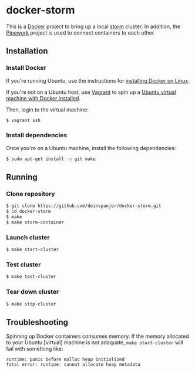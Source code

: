 # docker-storm

This is a [Docker](http://docker.io) project to bring up a local
[storm](https://github.com/nathanmarz/storm) cluster. In addition, the
[Pipework](https://github.com/jpetazzo/pipework) project is used to connect
containers to each other.

## Installation

### Install Docker

If you're running Ubuntu, use the instructions for [installing Docker on
Linux](http://docs.docker.io/en/latest/installation/ubuntulinux/).

If you're not on a Ubuntu host, use [Vagrant](http://www.vagrantup.com) to
spin up a [Ubuntu virtual machine with Docker
installed](http://docs.docker.io/en/latest/installation/vagrant/).

Then, login to the virtual machine:

```bash
$ vagrant ssh
```

### Install dependencies

Once you're on a Ubuntu machine, install the following dependencies:

```bash
$ sudo apt-get install -y git make 
```

## Running

### Clone repository

```bash
$ git clone https://github.com/deinspanjer/docker-storm.git
$ cd docker-storm
$ make
$ make storm-container
```

### Launch cluster

```bash
$ make start-cluster
```

### Test cluster

```bash
$ make test-cluster
```

### Tear down cluster

```bash
$ make stop-cluster
```

## Troubleshooting

Spinning up Docker containers consumes memory. If the memory allocated to your
Ubuntu [virtual] machine is not adaquate,  `make start-cluster` will fail with
something like:

```
runtime: panic before malloc heap initialized
fatal error: runtime: cannot allocate heap metadata
```
